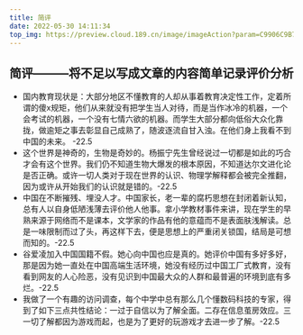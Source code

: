 ```yaml
---
title: 简评
date: 2022-05-30 14:11:34
top_img: https://preview.cloud.189.cn/image/imageAction?param=C9906C9B7AEF076C451AB9A46DD597D3F9F2E88B39B3CF6D6616839D05060BEDA15D30DA4199B172EF3C10F22D3A8A8F59527B611317314337892A022463A7A4A7B0127D86FD416D4D221FC21DE5BA0DEAF4BEEFAB192E7A03B25C884677AFED58891F9049777445D093B921C61EFEFF
---
```


## 简评———将不足以写成文章的内容简单记录评价分析

<!-- 无序列表 -->

- 国内教育现状是：大部分地区不懂教育的人却从事着教育决定性工作，定着所谓的傻x规矩，他们从来就没有把学生当人对待，而是当作冰冷的机器，一个会考试的机器，一个没有七情六欲的机器。而学生大部分都向低俗大众化靠拢，做逾矩之事去彰显自己成熟了，随波逐流自甘入浊。在他们身上我看不到中国的未来。 -22.5
- 这个世界是神奇的，生物是奇妙的。杨振宁先生曾经说过一切都是如此的巧合才会有这个世界。我们仍不知道生物大爆发的根本原因，不知道达尔文进化论是否正确。或许一切人类对于现在世界的认识、物理学解释都会被完全推翻，因为或许从开始我们的认识就是错的。-22.5
- 中国在不断摧残、埋没人才。中国家长，老一辈的腐朽思想在封闭着新认知，总有人以自身低陋浅薄去评价他人他事。拿小学教材事件来讲，现在学生的早熟来源于网络而不是课本，文学家的作品有他的意蕴而不是表面肤浅解读。总是一味限制而过了头，再这样下去，便是思想上的严重闭关锁国，结局是可想而知的。-22.5
- 谷爱凌加入中国国籍不假。她心向中国也应是真的。她评价中国有多好多好，那是因为她一直处在中国高端生活环境，她没有经历过中国工厂式教育，没有看到网友的人心险恶，没有见识到中国最大众的人群和最普遍的环境到底有多烂。-22.5
- 我做了一个有趣的访问调查，每个中学中总有那么几个懂数码科技的专家，得到了如下三点共性结论：一过于自信以为了解全面。二存在信息茧房效应。三一切了解都因为游戏而起，也是为了更好的玩游戏才去进一步了解。-22.5
